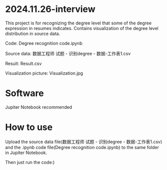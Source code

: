 # 2024.11.26-interview
This project is for recognizing the degree level that some of the degree expression in resumes indicates. Contains visualization of the degree level distribution in source data.

Code: Degree recognition code.ipynb

Source data: 数据工程师 试题 - 识别degree - 数据-工作表1.csv

Result: Result.csv

Visualization picture: Visualization.jpg

# Software
Jupiter Notebook recommended

# How to use
Upload the source data file(数据工程师 试题 - 识别degree - 数据-工作表1.csv) and the .ipynb code file(Degree recognition code.ipynb) to the same folder in Jupiter Notebook.

Then just run the code:)

